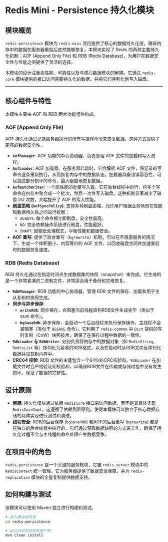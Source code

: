 # Redis Mini - Persistence 持久化模块

## 模块概览

`redis-persistence` 模块为 `redis-mini` 项目提供了核心的数据持久化层，确保内存中的数据在服务器重启后依然能够恢复。本模块实现了 Redis 的两种主要持久化机制：AOF (Append Only File) 和 RDB (Redis Database)，为用户在数据安全性与性能之间提供了灵活的选择。

本模块的设计注重高性能、可靠性以及与核心数据模块的解耦。它通过 `redis-core` 模块提供的接口访问需要持久化的数据，并将它们序列化后写入磁盘。

---

## 核心组件与特性

本模块主要由 AOF 和 RDB 两大功能组件构成。

### AOF (Append Only File)

AOF 持久化通过记录服务器执行的所有写操作命令来恢复数据。这种方式提供了更高的数据安全性。

* **`AofManager`**: AOF 功能的中心协调器，负责管理 AOF 文件的加载和写入流程。
* **`AofLoader`**: AOF 加载器。在服务器启动时，它会解析 AOF 文件，将记录的写命令逐条重新执行，从而恢复内存中的数据状态。加载器具备错误容忍性，可以跳过部分损坏的命令，最大限度地恢复数据。
* **`AofBatchWriter`**: 一个高性能的批量写入器。它在后台线程中运行，将多个写命令在内存中聚合成一个批次，然后一次性写入磁盘。这种机制显著减少了磁盘 I/O 次数，大幅提升了 AOF 的写入性能。
* **刷盘策略 (`AofSyncPolicy`)**: 支持多种刷盘策略，允许用户根据业务场景在性能和数据持久性之间进行权衡：
    * `ALWAYS`: 每个命令都立即刷盘，安全性最高。
    * `NO`: 完全依赖操作系统进行刷盘，性能最好。
    * `SMART`: 智能批处理模式，平衡性能和数据安全。
* **AOF 重写**: 提供了后台重写（`bgrewrite`）机制，可以在不阻塞服务的情况下，生成一个体积更小、内容等价的 AOF 文件，以回收磁盘空间并加速重启时的数据恢复速度。

### RDB (Redis Database)

RDB 持久化通过在指定时间点生成数据集的快照（snapshot）来完成。它生成的是一个非常紧凑的二进制文件，非常适合用于备份和灾难恢复。

* **`RdbManager`**: RDB 功能的中心协调器，管理 RDB 文件的保存、加载和用于主从复制的快照生成。
* **同步与异步保存**:
    * **`writeRdb`**: 同步保存，会阻塞当前线程直到RDB文件生成完毕（类似于 `SAVE` 命令）。
    * **`bgSaveRdb`**: 异步保存，会启动一个后台线程来执行保存操作，主线程不会被阻塞（类似于 `BGSAVE` 命令）。它利用了 `redis-common` 中 `Dict` 提供的写时复制（CoW）快照技术，确保了在保存过程中数据的一致性。
* **`RdbLoader` 与 `RdbWriter`**: 分别负责将内存中的数据对象（如 `RedisString`, `RedisList` 等）序列化为紧凑的RDB格式，以及在启动时从RDB文件反序列化数据并加载到内存中。
* **CRC64 校验**: RDB 文件的末尾包含一个64位的CRC校验和。`RdbLoader` 在加载文件时会严格验证此校验和，以确保RDB文件在传输或存储过程中没有发生损坏，保证了数据的完整性。

## 设计原则

* **解耦**: 持久化模块通过依赖 `RedisCore` 接口来访问数据，而不是其具体实现 `RedisCoreImpl`。这遵循了依赖倒置原则，使得本模块可以独立于核心数据存储的具体实现进行测试和演进。
* **线程安全**: RDB的后台保存 (`bgSaveRdb`) 和AOF的后台重写 (`bgrewrite`) 都是在独立的后台线程中执行的。它们通过获取数据快照的方式来工作，确保了持久化过程不会与主线程的命令处理产生数据竞争。

## 在项目中的角色

`redis-persistence` 是一个关键的服务模块，它被 `redis-server` 模块中的 `RedisContext` 统一管理。它为服务器提供了数据安全保障，并为 `redis-replication` 模块的全量复制提供数据支持。

## 如何构建与测试

该模块可以使用 Maven 独立进行构建和测试。

```bash
# 进入模块根目录
cd redis-persistence

# 运行测试并安装构建产物
mvn clean install
```